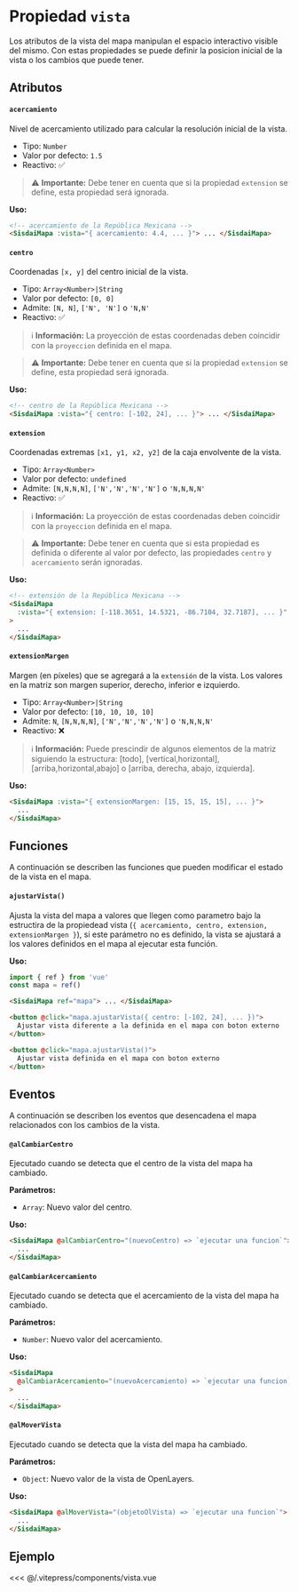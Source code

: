 <script setup>
import EjemploVista from "./../.vitepress/components/vista.vue";
</script>

# Propiedad `vista`

Los atributos de la vista del mapa manipulan el espacio interactivo visible del mismo. Con estas propiedades se puede definir la posicion inicial de la vista o los cambios que puede tener.

## Atributos

#### `acercamiento`

Nivel de acercamiento utilizado para calcular la resolución inicial de la vista.

- Tipo: `Number`
- Valor por defecto: `1.5`
- Reactivo: ✅

> ⚠️ **Importante:** Debe tener en cuenta que si la propiedad `extension` se define, esta propiedad será ignorada.

**Uso:**

```html
<!-- acercamiento de la República Mexicana -->
<SisdaiMapa :vista="{ acercamiento: 4.4, ... }"> ... </SisdaiMapa>
```

#### `centro`

Coordenadas `[x, y]` del centro inicial de la vista.

- Tipo: `Array<Number>|String`
- Valor por defecto: `[0, 0]`
- Admite: `[N, N]`, `['N', 'N']` o `'N,N'`
- Reactivo: ✅

> ℹ️ **Información:** La proyección de estas coordenadas deben coincidir con la `proyeccion` definida en el mapa.

> ⚠️ **Importante:** Debe tener en cuenta que si la propiedad `extension` se define, esta propiedad será ignorada.

**Uso:**

```html
<!-- centro de la República Mexicana -->
<SisdaiMapa :vista="{ centro: [-102, 24], ... }"> ... </SisdaiMapa>
```

#### `extension`

Coordenadas extremas `[x1, y1, x2, y2]` de la caja envolvente de la vista.

- Tipo: `Array<Number>`
- Valor por defecto: `undefined`
- Admite: `[N,N,N,N]`, `['N','N','N','N']` o `'N,N,N,N'`
- Reactivo: ✅

> ℹ️ **Información:** La proyección de estas coordenadas deben coincidir con la `proyeccion` definida en el mapa.

> ⚠️ **Importante:** Debe tener en cuenta que si esta propiedad es definida o diferente al valor por defecto, las propiedades `centro` y `acercamiento` serán ignoradas.

**Uso:**

```html
<!-- extensión de la República Mexicana -->
<SisdaiMapa
  :vista="{ extension: [-118.3651, 14.5321, -86.7104, 32.7187], ... }"
>
  ...
</SisdaiMapa>
```

#### `extensionMargen`

Margen (en píxeles) que se agregará a la `extensión` de la vista. Los valores en la matriz son margen superior, derecho, inferior e izquierdo.

- Tipo: `Array<Number>|String`
- Valor por defecto: `[10, 10, 10, 10]`
- Admite: `N`, `[N,N,N,N]`, `['N','N','N','N']` o `'N,N,N,N'`
- Reactivo: ❌

> ℹ️ **Información:** Puede prescindir de algunos elementos de la matriz siguiendo la estructura: [todo], [vertical,horizontal], [arriba,horizontal,abajo] o [arriba, derecha, abajo, izquierda].

**Uso:**

```html
<SisdaiMapa :vista="{ extensionMargen: [15, 15, 15, 15], ... }">
  ...
</SisdaiMapa>
```

## Funciones

A continuación se describen las funciones que pueden modificar el estado de la vista en el mapa.

#### `ajustarVista()`

Ajusta la vista del mapa a valores que llegen como parametro bajo la estructira de la propiedead vista (`{ acercamiento, centro, extension, extensionMargen }`), si este parámetro no es definido, la vista se ajustará a los valores definidos en el mapa al ejecutar esta función.

**Uso:**

```js
import { ref } from 'vue'
const mapa = ref()
```

```html
<SisdaiMapa ref="mapa"> ... </SisdaiMapa>

<button @click="mapa.ajustarVista({ centro: [-102, 24], ... })">
  Ajustar vista diferente a la definida en el mapa con boton externo
</button>

<button @click="mapa.ajustarVista()">
  Ajustar vista definida en el mapa con boton externo
</button>
```

## Eventos

A continuación se describen los eventos que desencadena el mapa relacionados con los cambios de la vista.

<!-- #### `@alAjustarVista`

Ejecutado cuado se detecta que se ha ajustado la vista del mapa a los valores iniciales de la propiedad vista mediante el control AjustarVista.

**Parámetros:**

- `Object`: Nuevo valor de la vista de OpenLayers.

**Uso:**

```html
<SisdaiMapa @alMoverVista="(objetoOlVista) => `ejecutar una funcion`">
  ...
</SisdaiMapa>
``` -->

#### `@alCambiarCentro`

Ejecutado cuando se detecta que el centro de la vista del mapa ha cambiado.

**Parámetros:**

- `Array`: Nuevo valor del centro.

**Uso:**

```html
<SisdaiMapa @alCambiarCentro="(nuevoCentro) => `ejecutar una funcion`">
  ...
</SisdaiMapa>
```

#### `@alCambiarAcercamiento`

Ejecutado cuando se detecta que el acercamiento de la vista del mapa ha cambiado.

**Parámetros:**

- `Number`: Nuevo valor del acercamiento.

**Uso:**

```html
<SisdaiMapa
  @alCambiarAcercamiento="(nuevoAcercamiento) => `ejecutar una funcion`"
>
  ...
</SisdaiMapa>
```

#### `@alMoverVista`

Ejecutado cuando se detecta que la vista del mapa ha cambiado.

**Parámetros:**

- `Object`: Nuevo valor de la vista de OpenLayers.

**Uso:**

```html
<SisdaiMapa @alMoverVista="(objetoOlVista) => `ejecutar una funcion`">
  ...
</SisdaiMapa>
```

## Ejemplo

<EjemploVista />

<<< @/.vitepress/components/vista.vue

